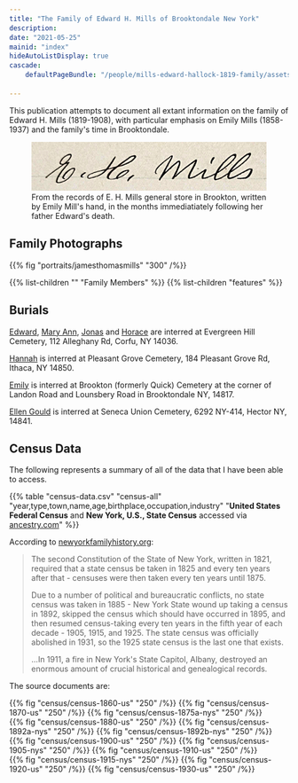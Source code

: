 ```yaml
---
title: "The Family of Edward H. Mills of Brooktondale New York"
description: 
date: "2021-05-25"
mainid: "index" 
hideAutoListDisplay: true
cascade:
    defaultPageBundle: "/people/mills-edward-hallock-1819-family/assets"

---
```


This publication attempts to document all extant information on the family of Edward H. Mills (1819-1908), with particular emphasis on Emily Mills (1858-1937) and the family's time in Brooktondale.

<!--more-->

<figure class="image" width="500px">
    <img src="assets/images/handwriting/eh-mills.jpg" width="500" />
    <figcaption style="max-width: 500px">From the records of E. H. Mills general store in Brookton, written by Emily Mill's hand, in the months immediatiately following her father Edward's death.</figcaptio>
</figure>

## Family Photographs

{{% fig "portraits/jamesthomasmills" "300" /%}}

{{% list-children "" "Family Members" %}}
{{% list-children "features" %}}


## Burials

[Edward](https://www.findagrave.com/memorial/75958691/edward-h-mills), [Mary Ann](https://www.findagrave.com/memorial/75958702/mary-ann-mills), [Jonas](https://www.findagrave.com/memorial/75958930/jonas-e-mills ) and [Horace](https://www.findagrave.com/memorial/75958913/horace-f-mills) are interred at Evergreen Hill Cemetery, 112 Alleghany Rd, Corfu, NY 14036.

[Hannah](https://www.findagrave.com/memorial/168944385/hannah-mills) is interred at Pleasant Grove Cemetery, 184 Pleasant Grove Rd, Ithaca, NY 14850.

[Emily](https://www.findagrave.com/memorial/160363879/mary-emily-mills) is interred at Brookton (formerly Quick) Cemetery at the corner of Landon Road and Lounsbery Road in Brooktondale NY, 14817.

[Ellen Gould](https://www.findagrave.com/memorial/35944445/ellen-jane-predmore) is interred at Seneca Union Cemetery, 6292 NY-414, Hector NY, 14841.

## Census Data

The following represents a summary of all of the data that I have been able to access. 

{{% table "census-data.csv" "census-all" "year,type,town,name,age,birthplace,occupation,industry" "**United States Federal Census** and **New York, U.S., State Census** accessed via [ancestry.com](https://www.ancestry.com)" %}}

According to [newyorkfamilyhistory.org](https://www.newyorkfamilyhistory.org/):
    
<blockquote class="quote-only">
<p>The second Constitution of the State of New York, written in 1821, required that a state census be taken in 1825 and every ten years after that - censuses were then taken every ten years until 1875. </p>

<p>Due to a number of political and bureaucratic conflicts, no state census was taken in 1885 - New York State wound up taking a census in 1892, skipped the census which should have occurred in 1895, and then resumed census-taking every ten years in the fifth year of each decade - 1905, 1915, and 1925. The state census was officially abolished in 1931, so the 1925 state census is the last one that exists. </p>

<p>...In 1911, a fire in New York's State Capitol, Albany, destroyed an enormous amount of crucial historical and genealogical records. </p>
</blockquote>

The source documents are:

<div class="cols">
{{% fig "census/census-1860-us" "250" /%}}
{{% fig "census/census-1870-us" "250" /%}}
{{% fig "census/census-1875a-nys" "250" /%}}
</div>
<div class="cols">
{{% fig "census/census-1880-us" "250" /%}}
{{% fig "census/census-1892a-nys" "250" /%}}
{{% fig "census/census-1892b-nys" "250" /%}}
</div>
<div class="cols">
{{% fig "census/census-1900-us" "250" /%}}
{{% fig "census/census-1905-nys" "250" /%}}
{{% fig "census/census-1910-us" "250" /%}}
</div>
<div class="cols">
{{% fig "census/census-1915-nys" "250" /%}}
{{% fig "census/census-1920-us" "250" /%}}
{{% fig "census/census-1930-us" "250" /%}}
</div>



